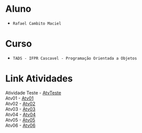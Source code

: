 # Aluno
* `Rafael Cambito Maciel` 

# Curso
* `TADS - IFPR Cascavel - Programação Orientada a Objetos`
  
# Link Atividades
Atividade Teste - [AtvTeste](https://github.com/RafaelCambito/POO_TADS_IFPR/blob/main/AtvTeste/Notebook/)<br/>
Atv01 - [Atv01](https://github.com/RafaelCambito/POO_TADS_IFPR/blob/main/Atv01/Notebook/)<br/>
Atv02 - [Atv02](https://github.com/RafaelCambito/POO_TADS_IFPR/blob/main/Atv02/Notebook/)<br/>
Atv03 - [Atv03](https://github.com/RafaelCambito/POO_TADS_IFPR/blob/main/Atv03/Notebook/)<br/>
Atv04 - [Atv04](https://github.com/RafaelCambito/POO_TADS_IFPR/blob/main/Atv04/Notebook/)<br/>
Atv05 - [Atv05](https://github.com/RafaelCambito/POO_TADS_IFPR/blob/main/Atv05/Notebook/)<br/>
Atv06 - [Atv06](https://github.com/RafaelCambito/POO_TADS_IFPR/blob/main/Atv06/Notebook/)<br/>
